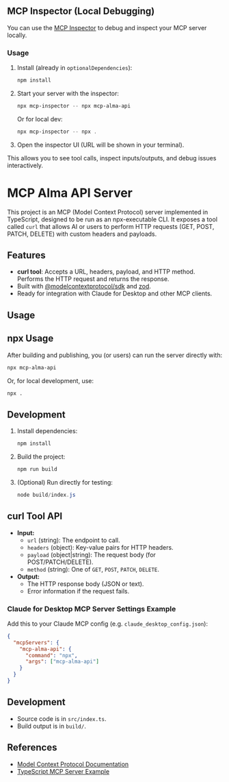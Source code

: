 ## MCP Inspector (Local Debugging)
You can use the [MCP Inspector](https://github.com/modelcontextprotocol/inspector) to debug and inspect your MCP server locally.

### Usage
1. Install (already in `optionalDependencies`):
   ```powershell
   npm install
   ```
2. Start your server with the inspector:
   ```powershell
   npx mcp-inspector -- npx mcp-alma-api
   ```
   Or for local dev:
   ```powershell
   npx mcp-inspector -- npx .
   ```
3. Open the inspector UI (URL will be shown in your terminal).

This allows you to see tool calls, inspect inputs/outputs, and debug issues interactively.
# MCP Alma API Server

This project is an MCP (Model Context Protocol) server implemented in TypeScript, designed to be run as an npx-executable CLI. It exposes a tool called `curl` that allows AI or users to perform HTTP requests (GET, POST, PATCH, DELETE) with custom headers and payloads.

## Features
- **curl tool**: Accepts a URL, headers, payload, and HTTP method. Performs the HTTP request and returns the response.
- Built with [@modelcontextprotocol/sdk](https://github.com/modelcontextprotocol/sdk) and [zod](https://zod.dev/).
- Ready for integration with Claude for Desktop and other MCP clients.

## Usage

## npx Usage
After building and publishing, you (or users) can run the server directly with:

```sh
npx mcp-alma-api
```

Or, for local development, use:

```sh
npx .
```

## Development
1. Install dependencies:
   ```powershell
   npm install
   ```
2. Build the project:
   ```powershell
   npm run build
   ```
3. (Optional) Run directly for testing:
   ```powershell
   node build/index.js
   ```


## curl Tool API
- **Input:**
  - `url` (string): The endpoint to call.
  - `headers` (object): Key-value pairs for HTTP headers.
  - `payload` (object|string): The request body (for POST/PATCH/DELETE).
  - `method` (string): One of `GET`, `POST`, `PATCH`, `DELETE`.
- **Output:**
  - The HTTP response body (JSON or text).
  - Error information if the request fails.

### Claude for Desktop MCP Server Settings Example
Add this to your Claude MCP config (e.g. `claude_desktop_config.json`):

```json
{
  "mcpServers": {
    "mcp-alma-api": {
      "command": "npx",
      "args": ["mcp-alma-api"]
    }
  }
}
```

## Development
- Source code is in `src/index.ts`.
- Build output is in `build/`.

## References
- [Model Context Protocol Documentation](https://modelcontextprotocol.io/quickstart/server)
- [TypeScript MCP Server Example](https://github.com/modelcontextprotocol/quickstart-resources/tree/main/weather-server-typescript)
